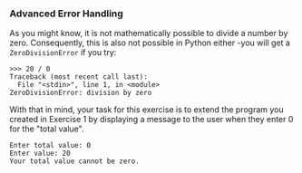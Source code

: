 ### Advanced Error Handling
As you might know, it is not mathematically possible to divide a number by zero. Consequently, this is also not possible in Python either -you will get a ```ZeroDivisionError``` if you try:
```
>>> 20 / 0
Traceback (most recent call last):
  File "<stdin>", line 1, in <module>
ZeroDivisionError: division by zero
```

With that in mind, your task for this exercise is to extend the program you created in Exercise 1 by displaying a message to the user when they enter 0 for the "total value".
```
Enter total value: 0
Enter value: 20
Your total value cannot be zero.